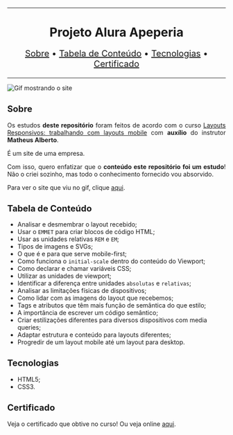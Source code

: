 <hr>

<main>
    <h1 align="center">Projeto Alura Apeperia</h1>
    <p align="center" style="font-size: 1.25rem;">
        <a href="#sobre">Sobre</a> •
        <a href="#tabela-de-conteudo">Tabela de Conteúdo</a> •
        <a href="#tecnologias">Tecnologias</a> •
        <a href="#certificado">Certificado</a>
    </p>
</main>

<hr>

<img src="Alura-Apeperia.gif" title="Gif mostrando o site">

<section id="sobre">
    <h2 style="font-size: 1.25rem;">Sobre</h2>
    <p style="text-align: justify;">Os estudos <b>deste repositório</b> foram feitos de acordo com o curso <a href="https://cursos.alura.com.br/course/mobile-first-layouts-responsivos">Layouts Responsivos: trabalhando com layouts mobile</a> com <b>auxílio</b> do instrutor <b>Matheus Alberto</b>.</p>
    <p style="text-align: justify;">É um site de uma empresa.</p>
    <p style="text-align: justify;">Com isso, quero enfatizar que o <b>conteúdo este repositório foi um estudo</b>! Não o criei sozinho, mas todo o conhecimento fornecido vou absorvido.</p>
    <p style="text-align: justify;">Para ver o site que viu no gif, clique <a href="https://aluraapeperia.ebarbozadev.vercel.app/">aqui</a>.</p>
</section>

<section id="tabela-de-conteudo">
    <h2 style="font-size: 1.25rem;">Tabela de Conteúdo</h2>
    <ul>
        <li>Analisar e desmembrar o layout recebido;</li>
        <li>Usar o <code>EMMET</code> para criar blocos de código HTML;</li>
        <li>Usar as unidades relativas <code>REM</code> e <code>EM</code>;</li>
        <li>Tipos de imagens e SVGs;</li>
        <li>O que é e para que serve mobile-first;</li>
        <li>Como funciona o <code>initial-scale</code> dentro do conteúdo do Viewport;</li>
        <li>Como declarar e chamar variáveis CSS;</li>
        <li>Utilizar as unidades de viewport;</li>
        <li>Identificar a diferença entre unidades <code>absolutas</code> e <code>relativas</code>;</li>
        <li>Analisar as limitações físicas de dispositivos;</li>
        <li>Como lidar com as imagens do layout que recebemos;</li>
        <li>Tags e atributos que têm mais função de semântica do que estilo;</li>
        <li>A importância de escrever um código semântico;</li>
        <li>Criar estilizações diferentes para diversos dispositivos com media queries;</li>
        <li>Adaptar estrutura e conteúdo para layouts diferentes;</li>
        <li>Progredir de um layout mobile até um layout para desktop.</li>
    </ul>
</section>

<section id="tecnologias">
    <h2 style="font-size: 1.25rem;">Tecnologias</h2>
    <ul>
        <li>HTML5;</li>
        <li>CSS3.</li>
    </ul>
</section>

<section id="certificado">
    <h2 style="font-size: 1.25rem;">Certificado</h2>
    <p style="text-align: justify;">Veja o certificado que obtive no curso! Ou veja online <a href="https://cursos.alura.com.br/certificate/3d5c6a0f-e42c-407a-8412-2d4e7733484e">aqui</a>.</p>
</section>
